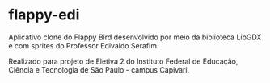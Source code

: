 # flappy-edi
Aplicativo clone do Flappy Bird desenvolvido por meio da biblioteca LibGDX e com sprites do Professor Edivaldo Serafim.

Realizado para projeto de Eletiva 2 do Instituto Federal de Educação, Ciência e Tecnologia de São Paulo - campus Capivari.
